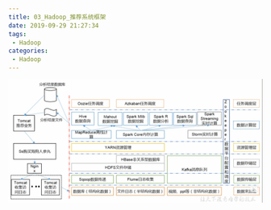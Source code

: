 ```yaml
---
title: 03_Hadoop_推荐系统框架
date: 2019-09-29 21:27:34
tags: 
 - Hadoop
categories:
 - Hadoop
---
```


![03_Hadoop_推荐系统框架](03_Hadoop_%E6%8E%A8%E8%8D%90%E7%B3%BB%E7%BB%9F%E6%A1%86%E6%9E%B6/1569763807928.png)

